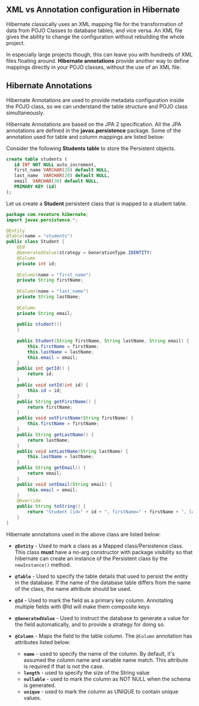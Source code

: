 ## XML vs Annotation configuration in Hibernate 

Hibernate classically uses an XML mapping file for the transformation of data from POJO Classes to database tables, and vice versa. An XML file gives the ability to change the configuration without rebuilding the whole project.

In especially large projects though, this can leave you with hundreds of XML files floating around. **Hibernate annotations** provide another way to define mappings directly in your POJO classes, without the use of an XML file. 


## Hibernate Annotations

Hibernate Annotations are used to provide metadata configuration inside the POJO class, so we can understand the table structure and POJO class simultaneously.

Hibernate Annotations are based on the JPA 2 specification. All the JPA annotations are defined in the **javax.persistence** package. Some of the annotation used for table and column mappings are listed below:

Consider the following **Students table** to store the Persistent objects.
```sql
create table students (
   id INT NOT NULL auto_increment,
   first_name VARCHAR(20) default NULL,
   last_name  VARCHAR(20) default NULL,
   email  VARCHAR(30) default NULL,
   PRIMARY KEY (id)
);
```

Let us create a **Student** persistent class that is mapped to a student table.

```java
package com.revature.hibernate;
import javax.persistence.*;

@Entity
@Table(name = "students")
public class Student {
    @Id
    @GeneratedValue(strategy = GenerationType.IDENTITY)
    @Column
    private int id;
    
    @Column(name = "first_name")
    private String firstName;
    
    @Column(name = "last_name")
    private String lastName;
    
    @Column
    private String email;
    
    public student(){
    }
   
    public Student(String firstName, String lastName, String email) {
        this.firstName = firstName;
        this.lastName = lastName;
        this.email = email;
    }
    public int getId() {
        return id;
    }
    public void setId(int id) {
        this.id = id;
    }
    public String getFirstName() {
        return firstName;
    }
    public void setFirstName(String firstName) {
        this.firstName = firstName;
    }
    public String getLastName() {
        return lastName;
    }
    public void setLastName(String lastName) {
        this.lastName = lastName;
    }
    public String getEmail() {
        return email;
    }
    public void setEmail(String email) {
        this.email = email;
    }
    @Override
    public String toString() {
        return "Student [id=" + id + ", firstName=" + firstName + ", lastName=" + lastName + ", email=" + email + "]";
    }
}
```
Hibernate annotations used in the above class are listed below:


* **`@Entity`** - Used to mark a class as a Mapped class/Persistence class. This class **must** have a no-arg constructor with package visibility so that hibernate can create an instance of the Persistent class by the `newInstance()` method.


* **`@Table`** - Used to specify the table details that used to persist the entity in the database. If the name of the database table differs from the name of the class, the name attribute should be used.

* **`@Id`** - Used to mark the field as a primary key column. Annotating multiple fields with @Id will make them composite keys

* **`@GeneratedValue`** - Used to instruct the database to generate a value for the field automatically, and to provide a strategy for doing so.

* **`@Column`** - Maps the field to the table column. The `@Column` annotation has attributes listed below:

    * **`name`** - used to specify the name of the column. By default, it's assumed the column name and variable name match. This attribute is required if that is not the case.
    * **`length`** - used to specify the size of the String value
    * **`nullable`** - used to mark the column as NOT NULL when the schema is generated.
    * **`unique`** -  used to mark the column as UNIQUE to contain unique values.

